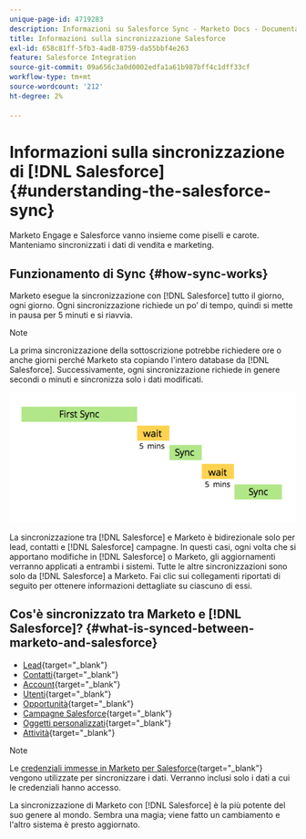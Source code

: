 ```yaml
---
unique-page-id: 4719283
description: Informazioni su Salesforce Sync - Marketo Docs - Documentazione del prodotto
title: Informazioni sulla sincronizzazione Salesforce
exl-id: 658c81ff-5fb3-4ad8-8759-da55bbf4e263
feature: Salesforce Integration
source-git-commit: 09a656c3a0d0002edfa1a61b987bff4c1dff33cf
workflow-type: tm+mt
source-wordcount: '212'
ht-degree: 2%

---
```


# Informazioni sulla sincronizzazione di [!DNL Salesforce] {#understanding-the-salesforce-sync}

Marketo Engage e Salesforce vanno insieme come piselli e carote. Manteniamo sincronizzati i dati di vendita e marketing.

## Funzionamento di Sync {#how-sync-works}

Marketo esegue la sincronizzazione con [!DNL Salesforce] tutto il giorno, ogni giorno. Ogni sincronizzazione richiede un po’ di tempo, quindi si mette in pausa per 5 minuti e si riavvia.

>[!NOTE]
>
>La prima sincronizzazione della sottoscrizione potrebbe richiedere ore o anche giorni perché Marketo sta copiando l&#39;intero database da [!DNL Salesforce]. Successivamente, ogni sincronizzazione richiede in genere secondi o minuti e sincronizza solo i dati modificati.

![](assets/sync-illustration.png)

La sincronizzazione tra [!DNL Salesforce] e Marketo è bidirezionale solo per lead, contatti e [!DNL Salesforce] campagne. In questi casi, ogni volta che si apportano modifiche in [!DNL Salesforce] o Marketo, gli aggiornamenti verranno applicati a entrambi i sistemi. Tutte le altre sincronizzazioni sono solo da [!DNL Salesforce] a Marketo. Fai clic sui collegamenti riportati di seguito per ottenere informazioni dettagliate su ciascuno di essi.

## Cos&#39;è sincronizzato tra Marketo e [!DNL Salesforce]? {#what-is-synced-between-marketo-and-salesforce}

* [Lead](/help/marketo/product-docs/crm-sync/salesforce-sync/sfdc-sync-details/sfdc-sync-lead-sync.md){target="_blank"}
* [Contatti](/help/marketo/product-docs/crm-sync/salesforce-sync/sfdc-sync-details/sfdc-sync-contact-sync.md){target="_blank"}
* [Account](/help/marketo/product-docs/crm-sync/salesforce-sync/sfdc-sync-details/sfdc-sync-account-sync.md){target="_blank"}
* [Utenti](/help/marketo/product-docs/crm-sync/salesforce-sync/sfdc-sync-details/sfdc-sync-lead-account-owner-sync.md){target="_blank"}
* [Opportunità](/help/marketo/product-docs/crm-sync/salesforce-sync/sfdc-sync-details/sfdc-sync-opportunity-sync.md){target="_blank"}
* [Campagne Salesforce](/help/marketo/product-docs/crm-sync/salesforce-sync/sfdc-sync-details/sfdc-sync-campaign-sync.md){target="_blank"}
* [Oggetti personalizzati](/help/marketo/product-docs/crm-sync/salesforce-sync/sfdc-sync-details/sfdc-sync-custom-object-sync.md){target="_blank"}
* [Attività](/help/marketo/product-docs/crm-sync/salesforce-sync/sfdc-sync-details/sfdc-sync-activity-sync.md){target="_blank"}

>[!NOTE]
>
>Le [credenziali immesse in Marketo per Salesforce](/help/marketo/product-docs/crm-sync/salesforce-sync/setup/enterprise-unlimited-edition/step-2-of-3-create-a-salesforce-user-for-marketo-enterprise-unlimited.md){target="_blank"} vengono utilizzate per sincronizzare i dati. Verranno inclusi solo i dati a cui le credenziali hanno accesso.

La sincronizzazione di Marketo con [!DNL Salesforce] è la più potente del suo genere al mondo. Sembra una magia; viene fatto un cambiamento e l&#39;altro sistema è presto aggiornato.
